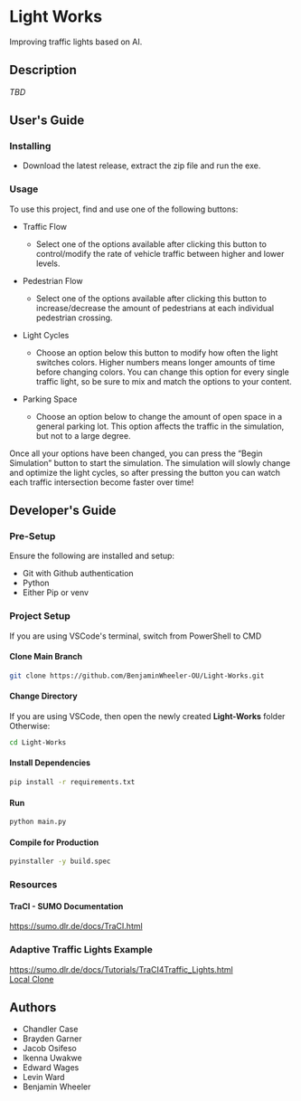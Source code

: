 # Light Works

Improving traffic lights based on AI.

## Description

*TBD*

## User's Guide

### Installing

* Download the latest release, extract the zip file and run the exe.

### Usage

To use this project, find and use one of the following buttons:

* Traffic Flow
  * Select one of the options available after clicking this button to control/modify the rate of vehicle traffic between higher and lower levels.

* Pedestrian Flow
  * Select one of the options available after clicking this button to increase/decrease the amount of pedestrians at each individual pedestrian crossing.

* Light Cycles
  * Choose an option below this button to modify how often the light switches colors. Higher numbers means longer amounts of time before changing colors. You can change this option for every single traffic light, so be sure to mix and match the options to your content.

* Parking Space
  * Choose an option below to change the amount of open space in a general parking lot. This option affects the traffic in the simulation, but not to a large degree.

Once all your options have been changed, you can press the “Begin Simulation” button to start the simulation. The simulation will slowly change and optimize the light cycles, so after pressing the button you can watch each traffic intersection become faster over time!

## Developer's Guide

### Pre-Setup
Ensure the following are installed and setup: 
* Git with Github authentication
* Python
* Either Pip or venv

### Project Setup
If you are using VSCode's terminal, switch from PowerShell to CMD

#### Clone Main Branch
```sh
git clone https://github.com/BenjaminWheeler-OU/Light-Works.git
```

#### Change Directory
If you are using VSCode, then open the newly created **Light-Works** folder  
Otherwise:
```sh
cd Light-Works
```

#### Install Dependencies
```sh
pip install -r requirements.txt
```

#### Run
```sh
python main.py
```

#### Compile for Production
```sh
pyinstaller -y build.spec
```

### Resources

#### TraCI - SUMO Documentation
https://sumo.dlr.de/docs/TraCI.html

### Adaptive Traffic Lights Example
https://sumo.dlr.de/docs/Tutorials/TraCI4Traffic_Lights.html  
[Local Clone](example/example.py)

## Authors

* Chandler Case
* Brayden Garner
* Jacob Osifeso
* Ikenna Uwakwe
* Edward Wages
* Levin Ward
* Benjamin Wheeler
